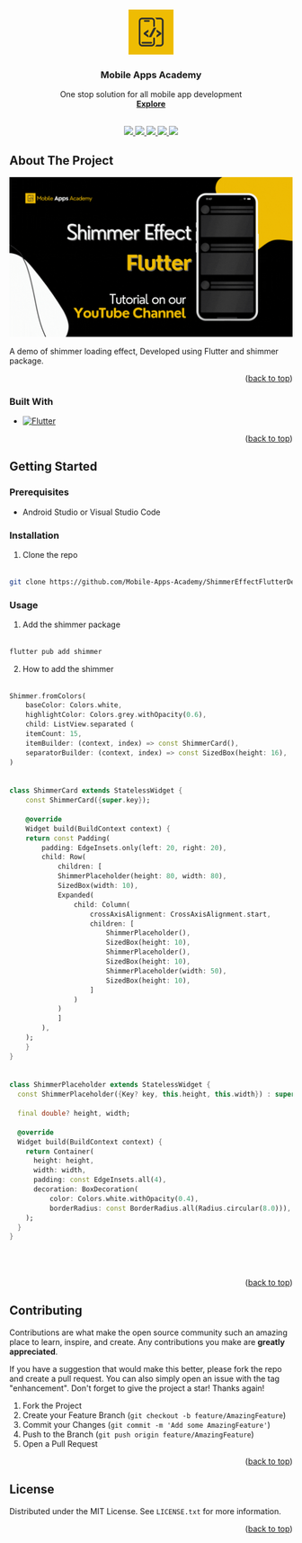 
<a name="readme-top"></a>


<!-- PROJECT SHIELDS -->
<!--
*** I'm using markdown "reference style" links for readability.
*** Reference links are enclosed in brackets [ ] instead of parentheses ( ).
*** See the bottom of this document for the declaration of the reference variables
*** for contributors-url, forks-url, etc. This is an optional, concise syntax you may use.
*** https://www.markdownguide.org/basic-syntax/#reference-style-links
-->



<!-- PROJECT LOGO -->
<br />
<div align="center">
  <a href="https://www.youtube.com/@MobileAppsAcademy">
    <img src="images/logo.png" alt="Logo" width="80" height="80">
  </a>


  <h3 align="center">Mobile Apps Academy</h3>

  <p align="center">
    One stop solution for all mobile app development
    <br />
    <a href="https://www.youtube.com/@MobileAppsAcademy"><strong>Explore</strong></a>
    <br />
    <br />
  </p>
</div>

<p align="center">
  <a href="https://www.youtube.com/@MobileAppsAcademy">
    <img src="https://img.shields.io/badge/youtube-696969.svg?style=for-the-badge&logo=youtube&colorB=555">
  </a>

  <a href="https://github.com/Mobile-Apps-Academy/MobileAppsAcademyLicense/blob/main/LICENSE.txt">
    <img src="https://img.shields.io/github/license/othneildrew/Best-README-Template.svg?style=for-the-badge">
  </a>

  <a href="https://medium.com/@mobileappsacademy">
    <img src="https://img.shields.io/badge/medium-696969?style=for-the-badge&logo=medium&logoColor=white">
  </a>

  <a href="https://www.linkedin.com/company/mobile-apps-academy">
    <img src="https://img.shields.io/badge/linkedin-696969?style=for-the-badge&logo=linkedin&logoColor=white">
  </a>

  <a href="https://twitter.com/MobileAppsAcdmy">
    <img src="https://img.shields.io/badge/twitter-696969?style=for-the-badge&logo=twitter&logoColor=white">
  </a>
  
</p>

<!-- ABOUT THE PROJECT -->
## About The Project

[![Product Name Screen Shot][product-screenshot]](https://www.youtube.com/@MobileAppsAcademy?sub_confirmation=1)

A demo of shimmer loading effect, Developed using Flutter and shimmer package.

<p align="right">(<a href="#readme-top">back to top</a>)</p>


### Built With

* [![Flutter][Flutter]][Flutter-url]

<p align="right">(<a href="#readme-top">back to top</a>)</p>


<!-- GETTING STARTED -->
## Getting Started


### Prerequisites

* Android Studio or Visual Studio Code

### Installation

1. Clone the repo
```sh

git clone https://github.com/Mobile-Apps-Academy/ShimmerEffectFlutterDemo.git

```
### Usage

1. Add the shimmer package

```dart

flutter pub add shimmer

```

2. How to add the shimmer

```dart

Shimmer.fromColors(
    baseColor: Colors.white,
    highlightColor: Colors.grey.withOpacity(0.6),
    child: ListView.separated (
    itemCount: 15,
    itemBuilder: (context, index) => const ShimmerCard(),
    separatorBuilder: (context, index) => const SizedBox(height: 16),
)
  

class ShimmerCard extends StatelessWidget {
    const ShimmerCard({super.key});
    
    @override
    Widget build(BuildContext context) {
    return const Padding(
        padding: EdgeInsets.only(left: 20, right: 20),
        child: Row(
            children: [
            ShimmerPlaceholder(height: 80, width: 80),
            SizedBox(width: 10),
            Expanded(
                child: Column(
                    crossAxisAlignment: CrossAxisAlignment.start,
                    children: [
                        ShimmerPlaceholder(),
                        SizedBox(height: 10),
                        ShimmerPlaceholder(),
                        SizedBox(height: 10),
                        ShimmerPlaceholder(width: 50),
                        SizedBox(height: 10),
                    ]
                )
            )
            ]
        ),
    );
    }
}


class ShimmerPlaceholder extends StatelessWidget {
  const ShimmerPlaceholder({Key? key, this.height, this.width}) : super(key: key);

  final double? height, width;

  @override
  Widget build(BuildContext context) {
    return Container(
      height: height,
      width: width,
      padding: const EdgeInsets.all(4),
      decoration: BoxDecoration(
          color: Colors.white.withOpacity(0.4),
          borderRadius: const BorderRadius.all(Radius.circular(8.0))),
    );
  }
}

  
  
```
<p align="right">(<a href="#readme-top">back to top</a>)</p>


<!-- CONTRIBUTING -->
## Contributing

Contributions are what make the open source community such an amazing place to learn, inspire, and create. Any contributions you make are **greatly appreciated**.

If you have a suggestion that would make this better, please fork the repo and create a pull request. You can also simply open an issue with the tag "enhancement".
Don't forget to give the project a star! Thanks again!

1. Fork the Project
2. Create your Feature Branch (`git checkout -b feature/AmazingFeature`)
3. Commit your Changes (`git commit -m 'Add some AmazingFeature'`)
4. Push to the Branch (`git push origin feature/AmazingFeature`)
5. Open a Pull Request

<p align="right">(<a href="#readme-top">back to top</a>)</p>



<!-- LICENSE -->
## License

Distributed under the MIT License. See `LICENSE.txt` for more information.

<p align="right">(<a href="#readme-top">back to top</a>)</p>

<!-- MARKDOWN LINKS & IMAGES -->
<!-- https://www.markdownguide.org/basic-syntax/#reference-style-links -->
[license-shield]: https://img.shields.io/github/license/othneildrew/Best-README-Template.svg?style=for-the-badge
[license-url]: https://github.com/Mobile-Apps-Academy/MobileAppsAcademyLicense/blob/main/LICENSE.txt

[youtube-shield]: https://img.shields.io/badge/youtube-808080.svg?style=for-the-badge&logo=youtube&colorB=555
[youtube-url]: https://www.youtube.com/@MobileAppsAcademy



[Flutter]: https://img.shields.io/badge/flutter-696969?style=for-the-badge&logo=flutter&logoColor=white
[Flutter-url]: https://developer.apple.com/xcode/flutter/

[Medium]: https://img.shields.io/badge/medium-696969?style=for-the-badge&logo=medium&logoColor=white
[Medium-url]: https://medium.com/@mobileappsacademy

[LinkedIn]: https://img.shields.io/badge/linkedin-696969?style=for-the-badge&logo=linkedin&logoColor=white
[LinkedIn-url]: https://www.linkedin.com/company/mobile-apps-academy

[Twitter]: https://img.shields.io/badge/twitter-696969?style=for-the-badge&logo=twitter&logoColor=white
[Twitter-url]: https://twitter.com/MobileAppsAcdmy

[product-screenshot]: images/screenshot.gif
